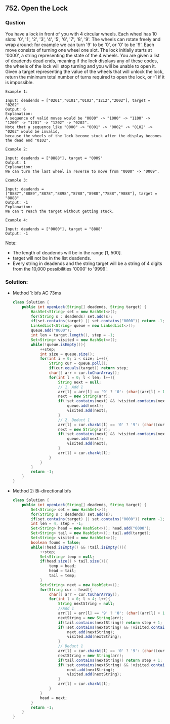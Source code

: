 ## 752. Open the Lock

### Qustion
You have a lock in front of you with 4 circular wheels. Each wheel has 10 slots: '0', '1', '2', '3', '4', '5', '6', '7', '8', '9'. The wheels can rotate freely and wrap around: for example we can turn '9' to be '0', or '0' to be '9'. Each move consists of turning one wheel one slot.
The lock initially starts at '0000', a string representing the state of the 4 wheels.
You are given a list of deadends dead ends, meaning if the lock displays any of these codes, the wheels of the lock will stop turning and you will be unable to open it.
Given a target representing the value of the wheels that will unlock the lock, return the minimum total number of turns required to open the lock, or -1 if it is impossible.

```
Example 1:

Input: deadends = ["0201","0101","0102","1212","2002"], target = "0202"
Output: 6
Explanation:
A sequence of valid moves would be "0000" -> "1000" -> "1100" -> "1200" -> "1201" -> "1202" -> "0202".
Note that a sequence like "0000" -> "0001" -> "0002" -> "0102" -> "0202" would be invalid,
because the wheels of the lock become stuck after the display becomes the dead end "0102".

Example 2:

Input: deadends = ["8888"], target = "0009"
Output: 1
Explanation:
We can turn the last wheel in reverse to move from "0000" -> "0009".

Example 3:

Input: deadends = ["8887","8889","8878","8898","8788","8988","7888","9888"], target = "8888"
Output: -1
Explanation:
We can't reach the target without getting stuck.

Example 4:

Input: deadends = ["0000"], target = "8888"
Output: -1
```

Note:
* The length of deadends will be in the range [1, 500].
* target will not be in the list deadends.
* Every string in deadends and the string target will be a string of 4 digits from the 10,000 possibilities '0000' to '9999'.

### Solution:
* Method 1: bfs AC 73ms
  ```Java
  class Solution {
      public int openLock(String[] deadends, String target) {
          HashSet<String> set = new HashSet<>();
          for(String s : deadends) set.add(s);
          if(set.contains(target) || set.contains("0000")) return -1;
          LinkedList<String> queue = new LinkedList<>();
          queue.add("0000");
          int len = target.length(), step = -1;
          Set<String> visited = new HashSet<>();
          while(!queue.isEmpty()){
              ++step;
              int size = queue.size();
              for(int i = 0; i < size; i++){
                  String cur = queue.poll();
                  if(cur.equals(target)) return step;
                  char[] arr = cur.toCharArray();
                  for(int l = 0; l < len; l++){
                      String next = null;
                      // 1. Add 1
                      arr[l] = arr[l] == '9' ? '0': (char)(arr[l] + 1);
                      next = new String(arr);
                      if(!set.contains(next) && !visited.contains(next)){
                          queue.add(next);
                          visited.add(next);
                      }
                      // 2. Deduct 1
                      arr[l] = cur.charAt(l) == '0' ? '9': (char)(cur.charAt(l) - 1);
                      next = new String(arr);
                      if(!set.contains(next) && !visited.contains(next)){
                          queue.add(next);
                          visited.add(next);
                      }
                      arr[l] = cur.charAt(l);
                  }
              }
          }
          return -1;
      }
  }
  ```

* Method 2: Bi-directional bfs
  ```Java
  class Solution {
      public int openLock(String[] deadends, String target) {
          Set<String> set = new HashSet<>();
          for(String s : deadends) set.add(s);
          if(set.contains(target) || set.contains("0000")) return -1;
          int len = 4, step = -1;
          Set<String> head = new HashSet<>(); head.add("0000");
          Set<String> tail = new HashSet<>(); tail.add(target);
          Set<String> visited = new HashSet<>();
          boolean found = false;
          while(!head.isEmpty() && !tail.isEmpty()){
              ++step;
              Set<String> temp = null;
              if(head.size() > tail.size()){
                  temp = head;
                  head = tail;
                  tail = temp;
              }
              Set<String> next = new HashSet<>();
              for(String cur : head){
                  char[] arr = cur.toCharArray();
                  for(int l = 0; l < 4; l++){
                      String nextString = null;
                      //Add 1
                      arr[l] = arr[l] == '9' ? '0': (char)(arr[l] + 1);
                      nextString = new String(arr);
                      if(tail.contains(nextString)) return step + 1;
                      if(!set.contains(nextString) && !visited.contains(nextString)){
                          next.add(nextString);
                          visited.add(nextString);
                      }
                      // Deduct 1
                      arr[l] = cur.charAt(l) == '0' ? '9': (char)(cur.charAt(l) - 1);
                      nextString = new String(arr);
                      if(tail.contains(nextString)) return step + 1;
                      if(!set.contains(nextString) && !visited.contains(nextString)){
                          next.add(nextString);
                          visited.add(nextString);
                      }
                      arr[l] = cur.charAt(l);
                  }
              }
              head = next;
          }
          return -1;
      }
  }
  ```
